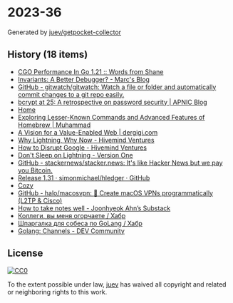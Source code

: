 # 2023-36

Generated by [juev/getpocket-collector](https://github.com/juev/getpocket-collector)

## History (18 items)

- [CGO Performance In Go 1.21 :: Words from Shane](https://shane.ai/posts/cgo-performance-in-go1.21/)
- [Invariants: A Better Debugger? - Marc's Blog](https://brooker.co.za/blog/2023/07/28/ds-testing.html)
- [GitHub - gitwatch/gitwatch: Watch a file or folder and automatically commit changes to a git repo easily.](https://github.com/gitwatch/gitwatch)
- [bcrypt at 25: A retrospective on password security | APNIC Blog](https://blog.apnic.net/2023/08/02/bcrypt-at-25-a-retrospective-on-password-security/)
- [Home](https://xrss.infogulch.com)
- [Exploring Lesser-Known Commands and Advanced Features of Homebrew | Muhammad](https://muhammadraza.me/2023/exploring-homebrew)
- [A Vision for a Value-Enabled Web | dergigi.com](https://dergigi.com/2022/12/18/a-vision-for-a-value-enabled-web/)
- [Why Lightning, Why Now - Hivemind Ventures](https://hivemind.vc/why-lightning-why-now/)
- [How to Disrupt Google - Hivemind Ventures](https://hivemind.vc/howtodisruptgoogle/)
- [Don't Sleep on Lightning - Version One](https://versionone.vc/dont-sleep-on-lightning/)
- [GitHub - stackernews/stacker.news: It's like Hacker News but we pay you Bitcoin.](https://github.com/stackernews/stacker.news)
- [Release 1.31 · simonmichael/hledger · GitHub](https://github.com/simonmichael/hledger/releases/1.31)
- [Cozy](https://cozy-reader.netlify.app)
- [GitHub - halo/macosvpn: :wrench: Create macOS VPNs programmatically (L2TP & Cisco)](https://github.com/halo/macosvpn)
- [How to take notes well - Joonhyeok Ahn’s Substack](https://joonhyeokahn.substack.com/p/how-to-take-notes-well)
- [Коллеги, вы меня огорчаете / Хабр](https://habr.com/ru/companies/oleg-bunin/articles/521582/)
- [Шпаргалка для собеса по GoLang / Хабр](https://habr.com/ru/articles/758662/)
- [Golang: Channels - DEV Community](https://dev.to/mr_destructive/golang-channels-4nhg)

## License

[![CC0](https://mirrors.creativecommons.org/presskit/buttons/88x31/svg/cc-zero.svg)](https://creativecommons.org/publicdomain/zero/1.0/)

To the extent possible under law, [juev](https://github.com/juev) has waived all copyright and related or neighboring rights to this work.
